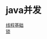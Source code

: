# java并发
[线程基础](https://github.com/BooksCup/java-concurrency/blob/master/docs/%E7%BA%BF%E7%A8%8B%E5%9F%BA%E7%A1%80.md)  
[锁](https://github.com/BooksCup/java-concurrency/blob/master/docs/%E9%94%81.md)  